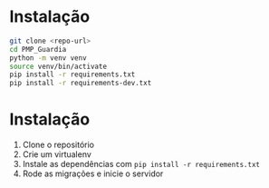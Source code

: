 # Instalação

```bash
git clone <repo-url>
cd PMP_Guardia
python -m venv venv
source venv/bin/activate
pip install -r requirements.txt
pip install -r requirements-dev.txt
```
# Instalação

1. Clone o repositório
2. Crie um virtualenv
3. Instale as dependências com `pip install -r requirements.txt`
4. Rode as migrações e inicie o servidor

